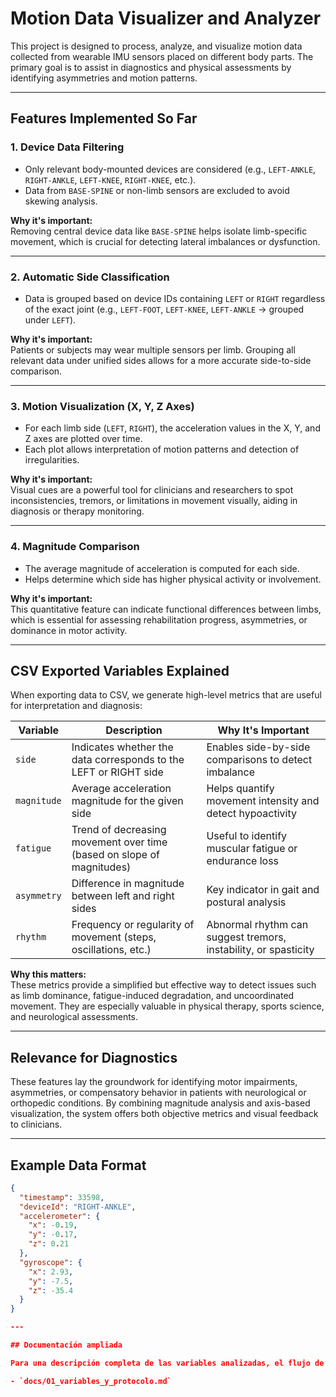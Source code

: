 # Motion Data Visualizer and Analyzer

This project is designed to process, analyze, and visualize motion data collected from wearable IMU sensors placed on different body parts. The primary goal is to assist in diagnostics and physical assessments by identifying asymmetries and motion patterns.

---

## Features Implemented So Far

### 1. **Device Data Filtering**
- Only relevant body-mounted devices are considered (e.g., `LEFT-ANKLE`, `RIGHT-ANKLE`, `LEFT-KNEE`, `RIGHT-KNEE`, etc.).
- Data from `BASE-SPINE` or non-limb sensors are excluded to avoid skewing analysis.

**Why it's important:**  
Removing central device data like `BASE-SPINE` helps isolate limb-specific movement, which is crucial for detecting lateral imbalances or dysfunction.

---

### 2. **Automatic Side Classification**
- Data is grouped based on device IDs containing `LEFT` or `RIGHT` regardless of the exact joint (e.g., `LEFT-FOOT`, `LEFT-KNEE`, `LEFT-ANKLE` → grouped under `LEFT`).

**Why it's important:**  
Patients or subjects may wear multiple sensors per limb. Grouping all relevant data under unified sides allows for a more accurate side-to-side comparison.

---

### 3. **Motion Visualization (X, Y, Z Axes)**
- For each limb side (`LEFT`, `RIGHT`), the acceleration values in the X, Y, and Z axes are plotted over time.
- Each plot allows interpretation of motion patterns and detection of irregularities.

**Why it's important:**  
Visual cues are a powerful tool for clinicians and researchers to spot inconsistencies, tremors, or limitations in movement visually, aiding in diagnosis or therapy monitoring.

---

### 4. **Magnitude Comparison**
- The average magnitude of acceleration is computed for each side.
- Helps determine which side has higher physical activity or involvement.

**Why it's important:**  
This quantitative feature can indicate functional differences between limbs, which is essential for assessing rehabilitation progress, asymmetries, or dominance in motor activity.

---

## CSV Exported Variables Explained

When exporting data to CSV, we generate high-level metrics that are useful for interpretation and diagnosis:

| Variable      | Description                                                                 | Why It's Important                                           |
|---------------|-----------------------------------------------------------------------------|--------------------------------------------------------------|
| `side`        | Indicates whether the data corresponds to the LEFT or RIGHT side            | Enables side-by-side comparisons to detect imbalance         |
| `magnitude`   | Average acceleration magnitude for the given side                           | Helps quantify movement intensity and detect hypoactivity     |
| `fatigue`     | Trend of decreasing movement over time (based on slope of magnitudes)       | Useful to identify muscular fatigue or endurance loss        |
| `asymmetry`   | Difference in magnitude between left and right sides                        | Key indicator in gait and postural analysis                  |
| `rhythm`      | Frequency or regularity of movement (steps, oscillations, etc.)             | Abnormal rhythm can suggest tremors, instability, or spasticity |

**Why this matters:**  
These metrics provide a simplified but effective way to detect issues such as limb dominance, fatigue-induced degradation, and uncoordinated movement. They are especially valuable in physical therapy, sports science, and neurological assessments.

---

## Relevance for Diagnostics

These features lay the groundwork for identifying motor impairments, asymmetries, or compensatory behavior in patients with neurological or orthopedic conditions. By combining magnitude analysis and axis-based visualization, the system offers both objective metrics and visual feedback to clinicians.

---

## Example Data Format

```json
{
  "timestamp": 33598,
  "deviceId": "RIGHT-ANKLE",
  "accelerometer": {
    "x": -0.19,
    "y": -0.17,
    "z": 0.21
  },
  "gyroscope": {
    "x": 2.93,
    "y": -7.5,
    "z": -35.4
  }
}

---

## Documentación ampliada

Para una descripción completa de las variables analizadas, el flujo de adquisición de datos (con diagramas) y los protocolos de captura de ejercicios, consulta el documento:

- `docs/01_variables_y_protocolo.md`